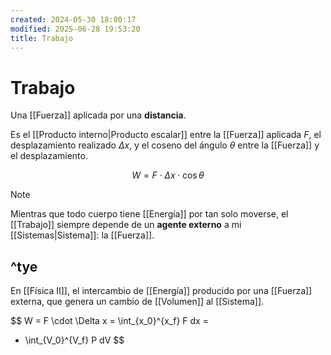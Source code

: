 ```yaml
---
created: 2024-05-30 18:00:17
modified: 2025-06-28 19:53:20
title: Trabajo
---
```


# Trabajo

Una [[Fuerza]] aplicada por una **distancia**.

Es el [[Producto interno|Producto escalar]] entre la [[Fuerza]] aplicada $F$, el desplazamiento realizado $\Delta x$, y el coseno del ángulo $\theta$ entre la [[Fuerza]] y el desplazamiento.

$$
W = F \cdot \Delta x\cdot \cos{\theta}
$$

> [!note]
> Mientras que todo cuerpo tiene [[Energía]] por tan solo moverse, el [[Trabajo]] siempre depende de un **agente externo** a mi [[Sistemas|Sistema]]: la [[Fuerza]].

^tye
---

En [[Física II]], el intercambio de [[Energía]] producido por una [[Fuerza]] externa, que genera un cambio de [[Volumen]] al [[Sistema]].

$$
W =
F \cdot \Delta x =
\int_{x_0}^{x_f} F dx =
- \int_{V_0}^{V_f} P dV
$$
